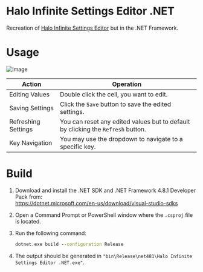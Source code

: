 # Halo Infinite Settings Editor .NET
 Recreation of [Halo Infinite Settings Editor](https://github.com/aetopia/halo-infinite-settings-editor) but in the .NET Framework.

# Usage
![image](https://github.com/Aetopia/Halo-Infinite-Settings-Editor-NET/assets/41850963/dd875e3b-79a2-4998-9635-2fe844f55261)

|Action|Operation|
|-|-|
|Editing Values|Double click the cell, you want to edit.|
|Saving Settings|Click the `Save` button to save the edited settings.|
|Refreshing Settings|You can reset any edited values but to default by clicking the `Refresh` button.|
|Key Navigation|You may use the dropdown to navigate to a specific key.|

# Build
1. Download and install the .NET SDK and .NET Framework 4.8.1 Developer Pack from:<br>https://dotnet.microsoft.com/en-us/download/visual-studio-sdks
2. Open a Command Prompt or PowerShell window where the `.csproj` file is located.
3. Run the following command:

    ```cmd
    dotnet.exe build --configuration Release
    ```
4. The output should be generated in `"bin\Release\net481\Halo Infinite Settings Editor .NET.exe"`.

